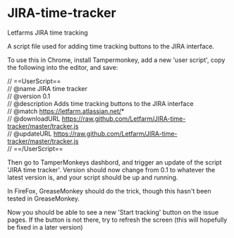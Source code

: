 JIRA-time-tracker
=================

Letfarms JIRA time tracking

A script file used for adding time tracking buttons to the JIRA interface.

To use this in Chrome, install Tampermonkey, add a new 'user script', copy the following into the editor, and save:

// ==UserScript==  
// @name       JIRA time tracker  
// @version    0.1  
// @description  Adds time tracking buttons to the JIRA interface  
// @match      https://letfarm.atlassian.net/*  
// @downloadURL  https://raw.github.com/Letfarm/JIRA-time-tracker/master/tracker.js  
// @updateURL  https://raw.github.com/Letfarm/JIRA-time-tracker/master/tracker.js  
// ==/UserScript==

Then go to TamperMonkeys dashbord, and trigger an update of the script 'JIRA time tracker'. Version should now change from 0.1 to whatever the latest version is, and your script should be up and running.

In FireFox, GreaseMonkey should do the trick, though this hasn't been tested in GreaseMonkey.

Now you should be able to see a new 'Start tracking' button on the issue pages. If the button is not there, try to refresh the screen (this will hopefully be fixed in a later version)
